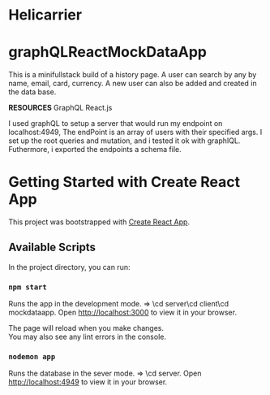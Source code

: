 # Helicarrier
# graphQLReactMockDataApp
This is a minifullstack build of a history page. 
A user can search by any by name, email, card, currency.
A new user can also be added and created in the data base.

**RESOURCES**
GraphQL
React.js

I used graphQL to setup a server that would run my endpoint on localhost:4949, 
The endPoint is an array of users with their specified args.
I set up the root queries and mutation, and i tested it ok with graphIQL.
Futhermore, i exported the endpoints a schema file.

# Getting Started with Create React App

This project was bootstrapped with [Create React App](https://github.com/Vhighc/Helicarrier.git).

## Available Scripts

In the project directory, you can run:

### `npm start` 

Runs the app in the development mode. => \cd server\cd client\cd mockdataapp.
Open [http://localhost:3000](http://localhost:3000) to view it in your browser.

The page will reload when you make changes.\
You may also see any lint errors in the console.


### `nodemon app`

Runs the database in the sever mode. => \cd server.
Open [http://localhost:4949](http://localhost:4949/graphiql) to view it in your browser.
